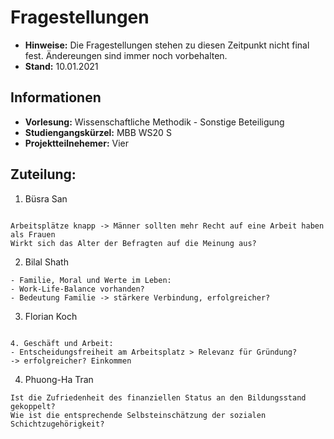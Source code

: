 # Fragestellungen

- **Hinweise:** Die Fragestellungen stehen zu diesen Zeitpunkt nicht final fest. Ändereungen sind immer noch vorbehalten. 
- **Stand:** 10.01.2021

## Informationen
- **Vorlesung:** Wissenschaftliche Methodik - Sonstige Beteiligung
- **Studiengangskürzel:** MBB WS20 S
- **Projektteilnehemer:** Vier


## **Zuteilung:**
1. Büsra San
```

Arbeitsplätze knapp -> Männer sollten mehr Recht auf eine Arbeit haben als Frauen
Wirkt sich das Alter der Befragten auf die Meinung aus?

```

2. Bilal Shath
```
- Familie, Moral und Werte im Leben:
- Work-Life-Balance vorhanden?
- Bedeutung Familie -> stärkere Verbindung, erfolgreicher?
```

3. Florian Koch
```

4. Geschäft und Arbeit:
- Entscheidungsfreiheit am Arbeitsplatz > Relevanz für Gründung?
-> erfolgreicher? Einkommen

```

4. Phuong-Ha Tran
```
Ist die Zufriedenheit des finanziellen Status an den Bildungsstand gekoppelt? 
Wie ist die entsprechende Selbsteinschätzung der sozialen Schichtzugehörigkeit?

```




